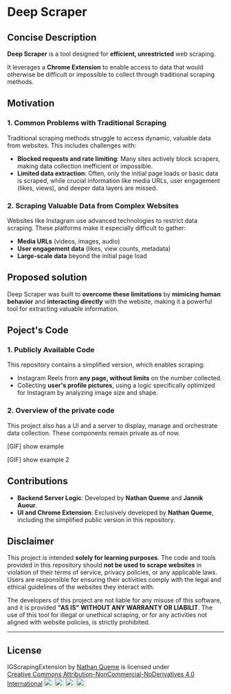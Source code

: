 # Deep Scraper


## Concise Description
**Deep Scraper** is a tool designed for **efficient, unrestricted** web scraping.

It leverages a **Chrome Extension** to enable access to data that would otherwise be difficult or impossible to collect through traditional scraping methods.


## Motivation

### 1. Common Problems with Traditional Scraping
Traditional scraping methods struggle to access dynamic, valuable data from websites. This includes challenges with:
- **Blocked requests and rate limiting**: Many sites actively block scrapers, making data collection inefficient or impossible.
- **Limited data extraction**: Often, only the initial page loads or basic data is scraped, while crucial information like media URLs, user engagement (likes, views), and deeper data layers are missed.

### 2. Scraping Valuable Data from Complex Websites
Websites like Instagram use advanced technologies to restrict data scraping. These platforms make it especially difficult to gather:
- **Media URLs** (videos, images, audio)
- **User engagement data** (likes, view counts, metadata)
- **Large-scale data** beyond the initial page load


## Proposed solution
Deep Scraper was built to **overcome these limitations** by **mimicing human behavior** and **interacting directly** with the website, making it a powerful tool for extracting valuable information.


## Poject's Code

### 1. Publicly Available Code
This repository contains a simplified version, which enables scraping:
- Instagram Reels from **any page, without limits** on the number collected.
- Collecting **user's profile pictures**, using a logic specifically optimized for Instagram by analyzing image size and shape.

### 2. Overview of the private code
This project also has a UI and a server to display, manage and orchestrate data collection. These components remain private as of now.

[GIF] show example

[GIF] show example 2

## Contributions
- **Backend Server Logic**: Developed by **Nathan Queme** and **Jannik Aueur**.
- **UI and Chrome Extension**: Exclusively developed by **Nathan Queme**, including the simplified public version in this repository.


## Disclaimer
This project is intended **solely for learning purposes**. The code and tools provided in this repository should **not be used to scrape websites** in violation of their terms of service, privacy policies, or any applicable laws. Users are responsible for ensuring their activities comply with the legal and ethical guidelines of the websites they interact with.

The developers of this project are not liable for any misuse of this software, and it is provided **"AS IS" WITHOUT ANY WARRANTY OR LIABILIT**. The use of this tool for illegal or unethical scraping, or for any activities not aligned with website policies, is strictly prohibited.

---


## License
<p xmlns:cc="http://creativecommons.org/ns#" xmlns:dct="http://purl.org/dc/terms/"><span property="dct:title">IGScrapingExtension</span> by <a rel="cc:attributionURL dct:creator" property="cc:attributionName" href="https://github.com/n-queme">Nathan Queme</a> is licensed under <a href="https://creativecommons.org/licenses/by-nc-nd/4.0/?ref=chooser-v1" target="_blank" rel="license noopener noreferrer" style="display:inline-block;">Creative Commons Attribution-NonCommercial-NoDerivatives 4.0 International<img style="height:22px!important;margin-left:3px;vertical-align:text-bottom;" src="https://mirrors.creativecommons.org/presskit/icons/cc.svg?ref=chooser-v1" alt=""><img style="height:22px!important;margin-left:3px;vertical-align:text-bottom;" src="https://mirrors.creativecommons.org/presskit/icons/by.svg?ref=chooser-v1" alt=""><img style="height:22px!important;margin-left:3px;vertical-align:text-bottom;" src="https://mirrors.creativecommons.org/presskit/icons/nc.svg?ref=chooser-v1" alt=""><img style="height:22px!important;margin-left:3px;vertical-align:text-bottom;" src="https://mirrors.creativecommons.org/presskit/icons/nd.svg?ref=chooser-v1" alt=""></a></p>
